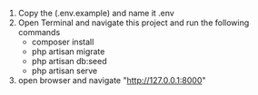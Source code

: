 1. Copy the (.env.example) and name it .env
2. Open Terminal and navigate this project and run the following commands
    - composer install
    - php artisan migrate
    - php artisan db:seed
    - php artisan serve 
3. open browser and navigate "http://127.0.0.1:8000"
